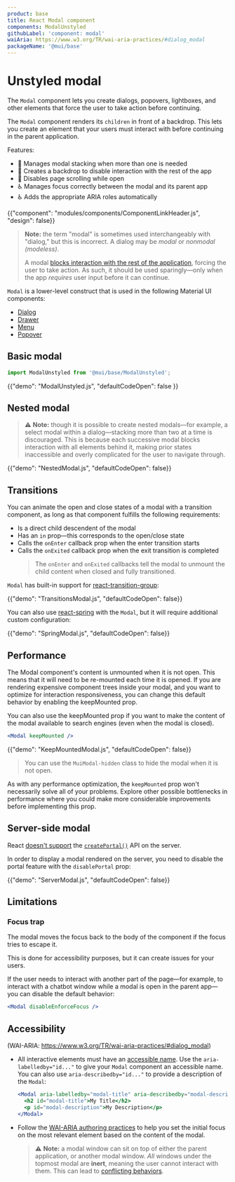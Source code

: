 ```yaml
---
product: base
title: React Modal component
components: ModalUnstyled
githubLabel: 'component: modal'
waiAria: https://www.w3.org/TR/wai-aria-practices/#dialog_modal
packageName: '@mui/base'
---
```


# Unstyled modal

<p class="description">The <code>Modal</code> component lets you create dialogs, popovers, lightboxes, and other elements that force the user to take action before continuing.</p>

The `Modal` component renders its `children` in front of a backdrop. This lets you create an element that your users must interact with before continuing in the parent application.

Features:

- 🥞 Manages modal stacking when more than one is needed
- 🔐 Creates a backdrop to disable interaction with the rest of the app
- 🔐 Disables page scrolling while open
- ♿️ Manages focus correctly between the modal and its parent app
- ♿️ Adds the appropriate ARIA roles automatically

{{"component": "modules/components/ComponentLinkHeader.js", "design": false}}

> **Note:** the term "modal" is sometimes used interchangeably with "dialog," but this is incorrect.
> A dialog may be _modal_ or _nonmodal (modeless)_.
>
> A modal [blocks interaction with the rest of the application](https://en.wikipedia.org/wiki/Modal_window), forcing the user to take action.
> As such, it should be used sparingly—only when the app _requires_ user input before it can continue.

<!-- Uncomment the next line, once an unstyled dialog component is added in @mui/base -->
<!-- If you are creating a modal dialog, the [`Dialog`](/material-ui/dialog/) component is better suited for this specific use case. -->

`Modal` is a lower-level construct that is used in the following Material UI components:

- [Dialog](/material-ui/react-dialog/)
- [Drawer](/material-ui/react-drawer/)
- [Menu](/material-ui/react-menu/)
- [Popover](/material-ui/react-popover/)

## Basic modal

```js
import ModalUnstyled from '@mui/base/ModalUnstyled';
```

{{"demo": "ModalUnstyled.js", "defaultCodeOpen": false }}

## Nested modal

> ⚠ **Note:** though it is possible to create nested modals—for example, a select modal within a dialog—stacking more than two at a time is discouraged. This is because each successive modal blocks interaction with all elements behind it, making prior states inaccessible and overly complicated for the user to navigate through.

{{"demo": "NestedModal.js", "defaultCodeOpen": false}}

## Transitions

You can animate the open and close states of a modal with a transition component, as long as that component fulfills the following requirements:

- Is a direct child descendent of the modal
- Has an `in` prop—this corresponds to the open/close state
- Calls the `onEnter` callback prop when the enter transition starts
- Calls the `onExited` callback prop when the exit transition is completed
  > The `onEnter` and `onExited` callbacks tell the modal to unmount the child content when closed and fully transitioned.

`Modal` has built-in support for [react-transition-group](https://github.com/reactjs/react-transition-group):

{{"demo": "TransitionsModal.js", "defaultCodeOpen": false}}

You can also use [react-spring](https://github.com/pmndrs/react-spring) with the `Modal`, but it will require additional custom configuration:

{{"demo": "SpringModal.js", "defaultCodeOpen": false}}

## Performance

The Modal component's content is unmounted when it is not open.
This means that it will need to be re-mounted each time it is opened. If you are rendering expensive component trees inside your modal, and you want to optimize for interaction responsiveness, you can change this default behavior by enabling the keepMounted prop.

You can also use the keepMounted prop if you want to make the content of the modal available to search engines (even when the modal is closed).

```jsx
<Modal keepMounted />
```

{{"demo": "KeepMountedModal.js", "defaultCodeOpen": false}}

> You can use the `MuiModal-hidden` class to hide the modal when it is not open.

As with any performance optimization, the `keepMounted` prop won't necessarily solve all of your problems.
Explore other possible bottlenecks in performance where you could make more considerable improvements before implementing this prop.

## Server-side modal

React [doesn't support](https://github.com/facebook/react/issues/13097) the [`createPortal()`](https://reactjs.org/docs/portals.html) API on the server.

In order to display a modal rendered on the server, you need to disable the portal feature with the `disablePortal` prop:

{{"demo": "ServerModal.js", "defaultCodeOpen": false}}

## Limitations

### Focus trap

The modal moves the focus back to the body of the component if the focus tries to escape it.

This is done for accessibility purposes, but it can create issues for your users.

If the user needs to interact with another part of the page—for example, to interact with a chatbot window while a modal is open in the parent app—you can disable the default behavior:

```jsx
<Modal disableEnforceFocus />
```

## Accessibility

(WAI-ARIA: https://www.w3.org/TR/wai-aria-practices/#dialog_modal)

- All interactive elements must have an [accessible name](https://developer.mozilla.org/en-US/docs/Web/Accessibility/ARIA/Attributes/aria-labelledby). Use the `aria-labelledby="id..."` to give your `Modal` component an accessible name.
  You can also use `aria-describedby="id..."` to provide a description of the `Modal`:

  ```jsx
  <Modal aria-labelledby="modal-title" aria-describedby="modal-description">
    <h2 id="modal-title">My Title</h2>
    <p id="modal-description">My Description</p>
  </Modal>
  ```

- Follow the [WAI-ARIA authoring practices](https://www.w3.org/TR/wai-aria-practices/examples/dialog-modal/dialog.html) to help you set the initial focus on the most relevant element based on the content of the modal.
  > ⚠ **Note:** a modal window can sit on top of either the parent application, or another modal window. _All_ windows under the topmost modal are **inert**, meaning the user cannot interact with them. This can lead to [conflicting behaviors](#focus-trap).
